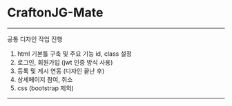 # CraftonJG-Mate

---

공통 디자인 작업 진행

1. html 기본틀 구축 및 주요 기능 id, class 설정
2. 로그인, 회원가입 (jwt 인증 방식 사용)
3. 등록 및 게시 연동 (디자인 끝난 후)
4. 상세페이지 참여, 취소
5. css (bootstrap 제외)

---
